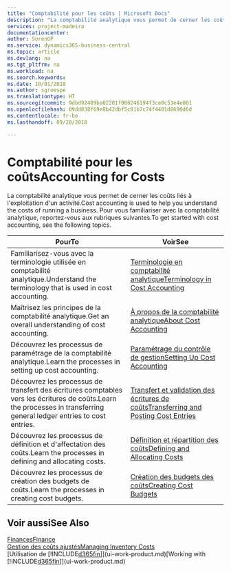 ```yaml
---
title: "Comptabilité pour les coûts | Microsoft Docs"
description: "La comptabilité analytique vous permet de cerner les coûts liés à l'exploitation d'un activié. Pour vous familiariser avec la comptabilité analytique, reportez-vous aux rubriques suivantes."
services: project-madeira
documentationcenter: 
author: SorenGP
ms.service: dynamics365-business-central
ms.topic: article
ms.devlang: na
ms.tgt_pltfrm: na
ms.workload: na
ms.search.keywords: 
ms.date: 10/01/2018
ms.author: sgroespe
ms.translationtype: HT
ms.sourcegitcommit: 9dbd92409ba02281f008246194f3ce0c53e4e001
ms.openlocfilehash: 09dd038f69e8b42dbf5c81b7c74f4401d8690d6d
ms.contentlocale: fr-be
ms.lasthandoff: 09/28/2018

---
```

# <a name="accounting-for-costs"></a><span data-ttu-id="bc45b-104">Comptabilité pour les coûts</span><span class="sxs-lookup"><span data-stu-id="bc45b-104">Accounting for Costs</span></span>
<span data-ttu-id="bc45b-105">La comptabilité analytique vous permet de cerner les coûts liés à l'exploitation d'un activité.</span><span class="sxs-lookup"><span data-stu-id="bc45b-105">Cost accounting is used to help you understand the costs of running a business.</span></span> <span data-ttu-id="bc45b-106">Pour vous familiariser avec la comptabilité analytique, reportez-vous aux rubriques suivantes.</span><span class="sxs-lookup"><span data-stu-id="bc45b-106">To get started with cost accounting, see the following topics.</span></span>  

|<span data-ttu-id="bc45b-107">Pour</span><span class="sxs-lookup"><span data-stu-id="bc45b-107">To</span></span>|<span data-ttu-id="bc45b-108">Voir</span><span class="sxs-lookup"><span data-stu-id="bc45b-108">See</span></span>|  
|--------|---------|  
|<span data-ttu-id="bc45b-109">Familiarisez-vous avec la terminologie utilisée en comptabilité analytique.</span><span class="sxs-lookup"><span data-stu-id="bc45b-109">Understand the terminology that is used in cost accounting.</span></span>|[<span data-ttu-id="bc45b-110">Terminologie en comptabilité analytique</span><span class="sxs-lookup"><span data-stu-id="bc45b-110">Terminology in Cost Accounting</span></span>](finance-terminology-in-cost-accounting.md)|  
|<span data-ttu-id="bc45b-111">Maîtrisez les principes de la comptabilité analytique.</span><span class="sxs-lookup"><span data-stu-id="bc45b-111">Get an overall understanding of cost accounting.</span></span>|[<span data-ttu-id="bc45b-112">À propos de la comptabilité analytique</span><span class="sxs-lookup"><span data-stu-id="bc45b-112">About Cost Accounting</span></span>](finance-about-cost-accounting.md)|  
|<span data-ttu-id="bc45b-113">Découvrez les processus de paramétrage de la comptabilité analytique.</span><span class="sxs-lookup"><span data-stu-id="bc45b-113">Learn the processes in setting up cost accounting.</span></span>|[<span data-ttu-id="bc45b-114">Paramétrage du contrôle de gestion</span><span class="sxs-lookup"><span data-stu-id="bc45b-114">Setting Up Cost Accounting</span></span>](finance-set-up-cost-accounting.md)|  
|<span data-ttu-id="bc45b-115">Découvrez les processus de transfert des écritures comptables vers les écritures de coûts.</span><span class="sxs-lookup"><span data-stu-id="bc45b-115">Learn the processes in transferring general ledger entries to cost entries.</span></span>|[<span data-ttu-id="bc45b-116">Transfert et validation des écritures de coûts</span><span class="sxs-lookup"><span data-stu-id="bc45b-116">Transferring and Posting Cost Entries</span></span>](finance-transfer-and-post-cost-entries.md)|  
|<span data-ttu-id="bc45b-117">Découvrez les processus de définition et d'affectation des coûts.</span><span class="sxs-lookup"><span data-stu-id="bc45b-117">Learn the processes in defining and allocating costs.</span></span>|[<span data-ttu-id="bc45b-118">Définition et répartition des coûts</span><span class="sxs-lookup"><span data-stu-id="bc45b-118">Defining and Allocating Costs</span></span>](finance-define-and-allocate-costs.md)|  
|<span data-ttu-id="bc45b-119">Découvrez les processus de création des budgets de coûts.</span><span class="sxs-lookup"><span data-stu-id="bc45b-119">Learn the processes in creating cost budgets.</span></span>|[<span data-ttu-id="bc45b-120">Création des budgets des coûts</span><span class="sxs-lookup"><span data-stu-id="bc45b-120">Creating Cost Budgets</span></span>](finance-create-cost-budgets.md)|  

## <a name="see-also"></a><span data-ttu-id="bc45b-121">Voir aussi</span><span class="sxs-lookup"><span data-stu-id="bc45b-121">See Also</span></span>  
[<span data-ttu-id="bc45b-122">Finances</span><span class="sxs-lookup"><span data-stu-id="bc45b-122">Finance</span></span>](finance.md)  
[<span data-ttu-id="bc45b-123">Gestion des coûts ajustés</span><span class="sxs-lookup"><span data-stu-id="bc45b-123">Managing Inventory Costs</span></span>](finance-manage-inventory-costs.md)  
<span data-ttu-id="bc45b-124">[Utilisation de [!INCLUDE[d365fin](includes/d365fin_md.md)]](ui-work-product.md)</span><span class="sxs-lookup"><span data-stu-id="bc45b-124">[Working with [!INCLUDE[d365fin](includes/d365fin_md.md)]](ui-work-product.md)</span></span>

